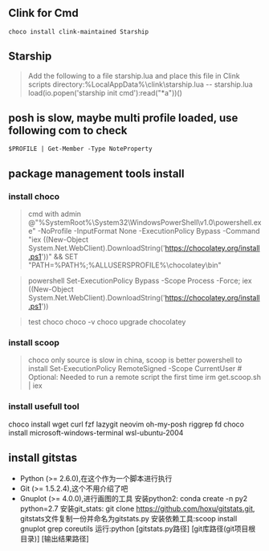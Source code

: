 ## Clink for Cmd
` choco install clink-maintained Starship `

## Starship
> Add the following to a file starship.lua and place this file in Clink scripts directory:%LocalAppData%\clink\starship.lua
> -- starship.lua
> load(io.popen('starship init cmd'):read("*a"))()


## posh is slow, maybe multi profile loaded, use following com to check
    $PROFILE | Get-Member -Type NoteProperty


## package management tools install

### install choco
> cmd with admin
@"%SystemRoot%\System32\WindowsPowerShell\v1.0\powershell.exe" -NoProfile -InputFormat None -ExecutionPolicy Bypass -Command "iex ((New-Object System.Net.WebClient).DownloadString('https://chocolatey.org/install.ps1'))" && SET "PATH=%PATH%;%ALLUSERSPROFILE%\chocolatey\bin"

> powershell
Set-ExecutionPolicy Bypass -Scope Process -Force; iex ((New-Object System.Net.WebClient).DownloadString('https://chocolatey.org/install.ps1'))

> test choco
choco -v
choco upgrade chocolatey

### install scoop
>
> choco only source is slow in china, scoop is better
> powershell to install
Set-ExecutionPolicy RemoteSigned -Scope CurrentUser # Optional: Needed to run a remote script the first time
irm get.scoop.sh | iex

### install usefull tool
choco install wget curl fzf lazygit neovim  oh-my-posh riggrep fd
choco install microsoft-windows-terminal wsl-ubuntu-2004

## install gitstas
- Python (>= 2.6.0),在这个作为一个脚本进行执行
- Git (>= 1.5.2.4),这个不用介绍了吧
- Gnuplot (>= 4.0.0),进行画图的工具
安装python2: conda create -n py2 python=2.7
安装git_stats: git clone https://github.com/hoxu/gitstats.git, gitstats文件复制一份并命名为gitstats.py
安装依赖工具:scoop install gnuplot  grep coreutils
运行:python [gitstats.py路径] [git库路径(git项目根目录)] [输出结果路径]

